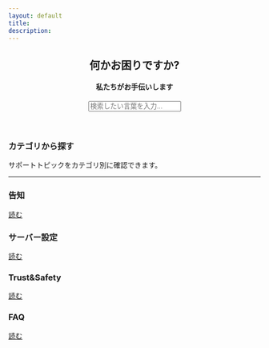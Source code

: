 ```yaml
---
layout: default
title: 
description: 
---
```


<header class="header" role="heading">
    <div class="card">
        <div class="card-content">
            <div class="search">
                <h2>何かお困りですか?</h2>
                <h4>私たちがお手伝いします</h4>
                <form>
                    <input type="text" id="search-input" data-role="input" placeholder="検索したい言葉を入力...">
                </form>
                <div id="result-list" class="search-list"></div>
            </div>
        </div>
    </div>
</header>

<section class="main_categories">
    <h3>カテゴリから探す</h3>
    <p>サポートトピックをカテゴリ別に確認できます。</p>
    <hr>
    <div class="row">
        <div class="cell-12 cell-md-4">
            <div class="more-info-box category_fg">
                <div class="content">
                    <h3 class="text-bold mb-0">告知</h3>
                </div>
                <div class="icon">
                    <span class="mif-cog category_fg"></span>
                </div>
                <a href="/category/notice" class="more category_fg"> 読む <span class="mif-arrow-right"></span></a>
            </div>
        </div>
        <div class="cell-12 cell-md-4">
            <div class="more-info-box category_fg">
                <div class="content">
                    <h3 class="text-bold mb-0">サーバー設定</h3>
                </div>
                <div class="icon">
                    <span class="mif-star-full category_fg"></span>
                </div>
                <a href="/category/config" class="more category_fg"> 読む <span class="mif-arrow-right"></span></a>
            </div>
        </div>
        <div class="cell-12 cell-md-4">
            <div class="more-info-box category_fg">
                <div class="content">
                    <h3 class="text-bold mb-0">Trust&Safety</h3>
                </div>
                <div class="icon">
                    <span class="mif-bug category_fg"></span>
                </div>
                <a href="/category/trust-and-safety" class="more category_fg"> 読む <span class="mif-arrow-right"></span></a>
            </div>
        </div>
        <div class="cell-12 cell-md-4">
            <div class="more-info-box category_fg">
                <div class="content">
                    <h3 class="text-bold mb-0">FAQ</h3>
                </div>
                <div class="icon">
                    <span class="mif-star-full category_fg"></span>
                </div>
                <a href="/category/faq" class="more"> 読む <span class="mif-arrow-right"></span></a>
            </div>
        </div>
    </div>
    <!--
        以下必要に応じて追加 いくつでも追加できます

        <div class="cell-12 cell-md-4">
            <div class="more-info-box bg-red fg-white">
                <div class="content">
                    <h3 class="text-bold mb-0">{{TITLE}}</h3>
                </div>
                <div class="icon">
                    <span class="{{ICON_CLASS}}"></span> 
                </div>
                <a href="{{CATEGORY_LINK}}" class="more"> 読む <span class="mif-arrow-right"></span></a>
            </div>
        </div>
    </div>

    -->
    <hr>
    <h3>最近の記事</h3>
    <ul>
        {% for post in site.posts limit:5 %}
            <p>{{post.date | date:"%Y/%-m/%d" }} - <a href="{{ post.url }}">{{ post.title }}</a></p>
        {% endfor %}
    </ul>
</section>
